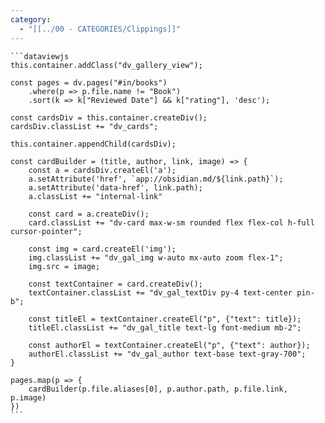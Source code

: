 ```yaml
---
category:
  - "[[../00 - CATEGORIES/Clippings]]"
---
```


````
```dataviewjs
this.container.addClass("dv_gallery_view");

const pages = dv.pages("#in/books")
    .where(p => p.file.name != "Book")
    .sort(k => k["Reviewed Date"] && k["rating"], 'desc');

const cardsDiv = this.container.createDiv();
cardsDiv.classList += "dv_cards";

this.container.appendChild(cardsDiv);

const cardBuilder = (title, author, link, image) => {
    const a = cardsDiv.createEl('a');
    a.setAttribute('href', `app://obsidian.md/${link.path}`);
    a.setAttribute('data-href', link.path);
    a.classList += "internal-link"
    
    const card = a.createDiv();
    card.classList += "dv-card max-w-sm rounded flex flex-col h-full cursor-pointer";
    
    const img = card.createEl('img');
    img.classList += "dv_gal_img w-auto mx-auto zoom flex-1";
    img.src = image;
    
    const textContainer = card.createDiv();
    textContainer.classList += "dv_gal_textDiv py-4 text-center pin-b";
    
    const titleEl = textContainer.createEl("p", {"text": title});
    titleEl.classList += "dv_gal_title text-lg font-medium mb-2";
    
    const authorEl = textContainer.createEl("p", {"text": author});
    authorEl.classList += "dv_gal_author text-base text-gray-700";
}

pages.map(p => {
    cardBuilder(p.file.aliases[0], p.author.path, p.file.link, p.image)
})
```
````

